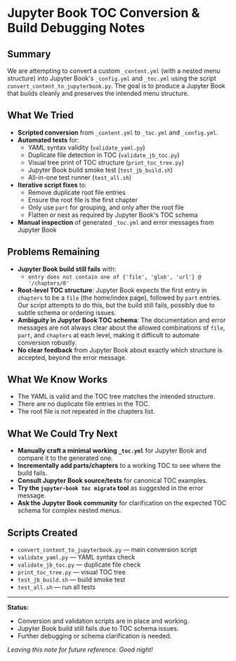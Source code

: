 # Jupyter Book TOC Conversion & Build Debugging Notes

## Summary
We are attempting to convert a custom `_content.yml` (with a nested menu structure) into Jupyter Book's `_config.yml` and `_toc.yml` using the script `convert_content_to_jupyterbook.py`. The goal is to produce a Jupyter Book that builds cleanly and preserves the intended menu structure.

## What We Tried
- **Scripted conversion** from `_content.yml` to `_toc.yml` and `_config.yml`.
- **Automated tests** for:
  - YAML syntax validity (`validate_yaml.py`)
  - Duplicate file detection in TOC (`validate_jb_toc.py`)
  - Visual tree print of TOC structure (`print_toc_tree.py`)
  - Jupyter Book build smoke test (`test_jb_build.sh`)
  - All-in-one test runner (`test_all.sh`)
- **Iterative script fixes** to:
  - Remove duplicate root file entries
  - Ensure the root file is the first chapter
  - Only use `part` for grouping, and only after the root file
  - Flatten or nest as required by Jupyter Book's TOC schema
- **Manual inspection** of generated `_toc.yml` and error messages from Jupyter Book

## Problems Remaining
- **Jupyter Book build still fails** with:
  - `entry does not contain one of {'file', 'glob', 'url'} @ '/chapters/0'`
- **Root-level TOC structure**: Jupyter Book expects the first entry in `chapters` to be a `file` (the home/index page), followed by `part` entries. Our script attempts to do this, but the build still fails, possibly due to subtle schema or ordering issues.
- **Ambiguity in Jupyter Book TOC schema**: The documentation and error messages are not always clear about the allowed combinations of `file`, `part`, and `chapters` at each level, making it difficult to automate conversion robustly.
- **No clear feedback** from Jupyter Book about exactly which structure is accepted, beyond the error message.

## What We Know Works
- The YAML is valid and the TOC tree matches the intended structure.
- There are no duplicate file entries in the TOC.
- The root file is not repeated in the chapters list.

## What We Could Try Next
- **Manually craft a minimal working `_toc.yml`** for Jupyter Book and compare it to the generated one.
- **Incrementally add parts/chapters** to a working TOC to see where the build fails.
- **Consult Jupyter Book source/tests** for canonical TOC examples.
- **Try the `jupyter-book toc migrate` tool** as suggested in the error message.
- **Ask the Jupyter Book community** for clarification on the expected TOC schema for complex nested menus.

## Scripts Created
- `convert_content_to_jupyterbook.py` — main conversion script
- `validate_yaml.py` — YAML syntax check
- `validate_jb_toc.py` — duplicate file check
- `print_toc_tree.py` — visual TOC tree
- `test_jb_build.sh` — build smoke test
- `test_all.sh` — run all tests

---

**Status:**
- Conversion and validation scripts are in place and working.
- Jupyter Book build still fails due to TOC schema issues.
- Further debugging or schema clarification is needed.

*Leaving this note for future reference. Good night!*
